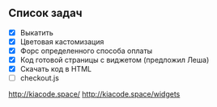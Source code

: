 ## Список задач
- [X] Выкатить
- [X] Цветовая кастомизация
- [X] Форс определенного способа оплаты
- [X] Код готовой страницы с виджетом (предложил Леша)
- [X] Скачать код в HTML
- [ ] checkout.js

http://kiacode.space/
http://kiacode.space/widgets
